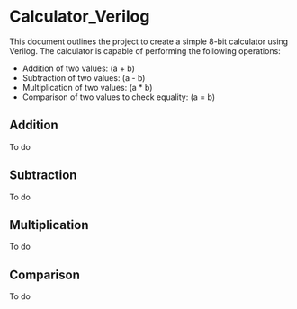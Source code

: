 # Calculator_Verilog

This document outlines the project to create a simple 8-bit calculator using Verilog. The calculator is capable of performing the following operations:

- Addition of two values: \(a + b\)
- Subtraction of two values: \(a - b\)
- Multiplication of two values: \(a * b\)
- Comparison of two values to check equality: \(a = b\)

## Addition

To do

## Subtraction

To do

## Multiplication

To do

## Comparison

To do
